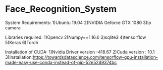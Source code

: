 # Face_Recognition_System

System Requirements:
   1)Ubuntu 19.04
   2)NVIDIA Geforce GTX 1080
   3)Ip camera
   
  
Libraries required:
   1)Opencv
   2)Numpy==1.16.0
   3)sqlite3
   4)tensorflow
   5)Keras
   6)Torch
   
 Installation of CUDA:
      1)Nvidia Driver version -418.67
      2)Cuda version : 10.1
      3)Installation:https://towardsdatascience.com/tensorflow-gpu-installation-made-easy-use-conda-instead-of-pip-52e5249374bc
      
      
      
      
 
      
   
